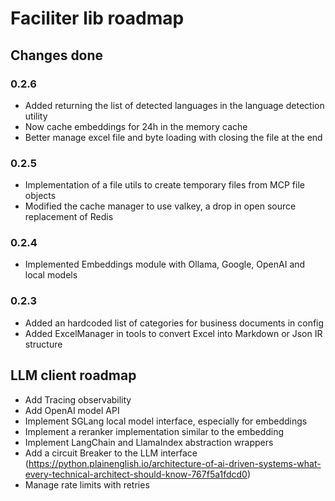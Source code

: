 # Faciliter lib roadmap

## Changes done

### 0.2.6

- Added returning the list of detected languages in the language detection utility
- Now cache embeddings for 24h in the memory cache
- Better manage excel file and byte loading with closing the file at the end

### 0.2.5

- Implementation of a file utils to create temporary files from MCP file objects
- Modified the cache manager to use valkey, a drop in open source replacement of Redis

### 0.2.4

- Implemented Embeddings module with Ollama, Google, OpenAI and local models

### 0.2.3

- Added an hardcoded list of categories for business documents in config
- Added ExcelManager in tools to convert Excel into Markdown or Json IR structure

## LLM client roadmap

- Add Tracing observability
- Add OpenAI model API
- Implement SGLang local model interface, especially for embeddings
- Implement a reranker implementation similar to the embedding
- Implement LangChain and LlamaIndex abstraction wrappers
- Add a circuit Breaker to the LLM interface (https://python.plainenglish.io/architecture-of-ai-driven-systems-what-every-technical-architect-should-know-767f5a1fdcd0)
- Manage rate limits with retries
